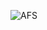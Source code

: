 ![AFS](https://user-images.githubusercontent.com/1860848/197422832-1be88262-d9f4-46ba-b9d1-04e1a3d7985d.png)
